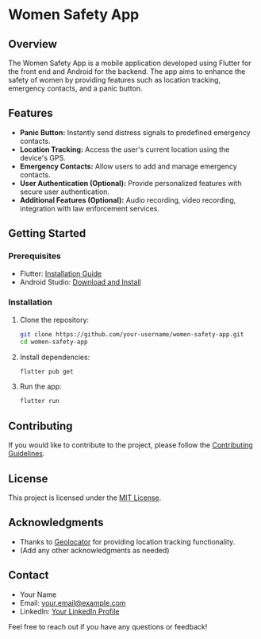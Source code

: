 # Women Safety App



## Overview

The Women Safety App is a mobile application developed using Flutter for the front end and Android for the backend. The app aims to enhance the safety of women by providing features such as location tracking, emergency contacts, and a panic button.

## Features

- **Panic Button:** Instantly send distress signals to predefined emergency contacts.
- **Location Tracking:** Access the user's current location using the device's GPS.
- **Emergency Contacts:** Allow users to add and manage emergency contacts.
- **User Authentication (Optional):** Provide personalized features with secure user authentication.
- **Additional Features (Optional):** Audio recording, video recording, integration with law enforcement services.


## Getting Started

### Prerequisites

- Flutter: [Installation Guide](https://flutter.dev/docs/get-started/install)
- Android Studio: [Download and Install](https://developer.android.com/studio)

### Installation

1. Clone the repository:

    ```bash
    git clone https://github.com/your-username/women-safety-app.git
    cd women-safety-app
    ```

2. Install dependencies:

    ```bash
    flutter pub get
    ```

3. Run the app:

    ```bash
    flutter run
    ```

## Contributing

If you would like to contribute to the project, please follow the [Contributing Guidelines](CONTRIBUTING.md).

## License

This project is licensed under the [MIT License](LICENSE).

## Acknowledgments

- Thanks to [Geolocator](https://pub.dev/packages/geolocator) for providing location tracking functionality.
- (Add any other acknowledgments as needed)

## Contact

- Your Name
- Email: your.email@example.com
- LinkedIn: [Your LinkedIn Profile](https://www.linkedin.com/in/your-profile/)

Feel free to reach out if you have any questions or feedback!

